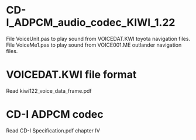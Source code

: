 # CD-I_ADPCM_audio_codec_KIWI_1.22
File VoiceUnit.pas to play sound from VOICEDAT.KWI toyota navigation files.
File VoiceMe1.pas to play sound from VOICE001.ME outlander navigation files.

# VOICEDAT.KWI file format
Read kiwi122_voice_data_frame.pdf

# CD-I ADPCM codec
Read CD-I Specification.pdf chapter IV
